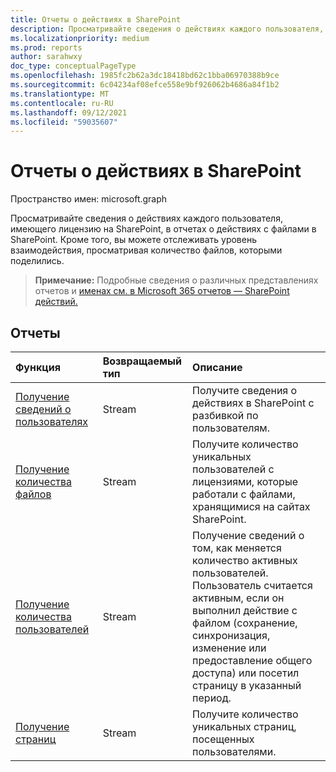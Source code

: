 ```yaml
---
title: Отчеты о действиях в SharePoint
description: Просматривайте сведения о действиях каждого пользователя, имеющего лицензию на SharePoint, в отчетах о действиях с файлами в SharePoint. Кроме того, вы можете отслеживать уровень взаимодействия, просматривая количество файлов, которыми поделились.
ms.localizationpriority: medium
ms.prod: reports
author: sarahwxy
doc_type: conceptualPageType
ms.openlocfilehash: 1985fc2b62a3dc18418bd62c1bba06970388b9ce
ms.sourcegitcommit: 6c04234af08efce558e9bf926062b4686a84f1b2
ms.translationtype: MT
ms.contentlocale: ru-RU
ms.lasthandoff: 09/12/2021
ms.locfileid: "59035607"
---
```

# <a name="sharepoint-activity-reports"></a>Отчеты о действиях в SharePoint

Пространство имен: microsoft.graph

Просматривайте сведения о действиях каждого пользователя, имеющего лицензию на SharePoint, в отчетах о действиях с файлами в SharePoint. Кроме того, вы можете отслеживать уровень взаимодействия, просматривая количество файлов, которыми поделились.

> **Примечание:** Подробные сведения о различных представлениях отчетов и [именах см. в Microsoft 365 отчетов — SharePoint действий.](https://support.office.com/client/SharePoint-activity-a91c958f-1279-499d-9959-12f0de08dc8f)

## <a name="reports"></a>Отчеты

| Функция                                 | Возвращаемый тип | Описание                              |
| :--------------------------------------- | :---------- | :--------------------------------------- |
| [Получение сведений о пользователях](../api/reportroot-getsharepointactivityuserdetail.md) | Stream      | Получите сведения о действиях в SharePoint с разбивкой по пользователям. |
| [Получение количества файлов](../api/reportroot-getsharepointactivityfilecounts.md) | Stream      | Получите количество уникальных пользователей с лицензиями, которые работали с файлами, хранящимися на сайтах SharePoint. |
| [Получение количества пользователей](../api/reportroot-getsharepointactivityusercounts.md) | Stream      | Получение сведений о том, как меняется количество активных пользователей. Пользователь считается активным, если он выполнил действие с файлом (сохранение, синхронизация, изменение или предоставление общего доступа) или посетил страницу в указанный период. |
| [Получение страниц](../api/reportroot-getsharepointactivitypages.md) | Stream      | Получите количество уникальных страниц, посещенных пользователями. |

